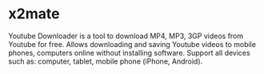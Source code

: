 # x2mate
Youtube Downloader is a tool to download MP4, MP3, 3GP videos from Youtube for free. Allows downloading and saving Youtube videos to mobile phones, computers online without installing software. Support all devices such as: computer, tablet, mobile phone (iPhone, Android).

